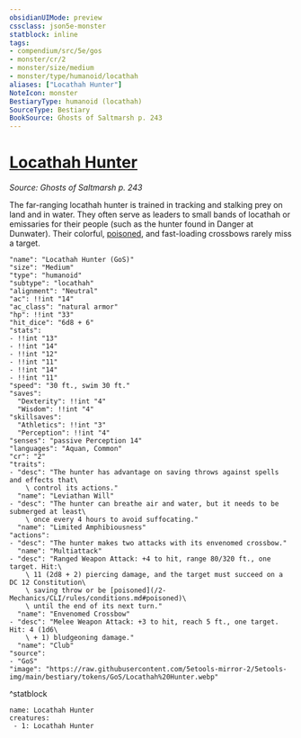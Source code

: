 ```yaml
---
obsidianUIMode: preview
cssclass: json5e-monster
statblock: inline
tags:
- compendium/src/5e/gos
- monster/cr/2
- monster/size/medium
- monster/type/humanoid/locathah
aliases: ["Locathah Hunter"]
NoteIcon: monster
BestiaryType: humanoid (locathah)
SourceType: Bestiary
BookSource: Ghosts of Saltmarsh p. 243
---
```

# [Locathah Hunter](2-Mechanics\CLI\bestiary\humanoid/locathah-hunter-gos.md)
*Source: Ghosts of Saltmarsh p. 243*  

The far-ranging locathah hunter is trained in tracking and stalking prey on land and in water. They often serve as leaders to small bands of locathah or emissaries for their people (such as the hunter found in Danger at Dunwater). Their colorful, [poisoned](/2-Mechanics/CLI/rules/conditions.md#poisoned), and fast-loading crossbows rarely miss a target.

```statblock
"name": "Locathah Hunter (GoS)"
"size": "Medium"
"type": "humanoid"
"subtype": "locathah"
"alignment": "Neutral"
"ac": !!int "14"
"ac_class": "natural armor"
"hp": !!int "33"
"hit_dice": "6d8 + 6"
"stats":
- !!int "13"
- !!int "14"
- !!int "12"
- !!int "11"
- !!int "14"
- !!int "11"
"speed": "30 ft., swim 30 ft."
"saves":
  "Dexterity": !!int "4"
  "Wisdom": !!int "4"
"skillsaves":
  "Athletics": !!int "3"
  "Perception": !!int "4"
"senses": "passive Perception 14"
"languages": "Aquan, Common"
"cr": "2"
"traits":
- "desc": "The hunter has advantage on saving throws against spells and effects that\
    \ control its actions."
  "name": "Leviathan Will"
- "desc": "The hunter can breathe air and water, but it needs to be submerged at least\
    \ once every 4 hours to avoid suffocating."
  "name": "Limited Amphibiousness"
"actions":
- "desc": "The hunter makes two attacks with its envenomed crossbow."
  "name": "Multiattack"
- "desc": "Ranged Weapon Attack: +4 to hit, range 80/320 ft., one target. Hit:\
    \ 11 (2d8 + 2) piercing damage, and the target must succeed on a DC 12 Constitution\
    \ saving throw or be [poisoned](/2-Mechanics/CLI/rules/conditions.md#poisoned)\
    \ until the end of its next turn."
  "name": "Envenomed Crossbow"
- "desc": "Melee Weapon Attack: +3 to hit, reach 5 ft., one target. Hit: 4 (1d6\
    \ + 1) bludgeoning damage."
  "name": "Club"
"source":
- "GoS"
"image": "https://raw.githubusercontent.com/5etools-mirror-2/5etools-img/main/bestiary/tokens/GoS/Locathah%20Hunter.webp"
```
^statblock

```encounter-table
name: Locathah Hunter
creatures:
 - 1: Locathah Hunter
```